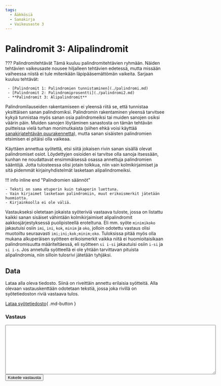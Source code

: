 ```yaml
---
tags:
  - Ääkkösiä
  - Sanakirja
  - Vaikeusaste 3
---
```


# Palindromit 3: Alipalindromit

??? Palindromitehtävät
    Tämä kuuluu palindromitehtävien ryhmään. Näiden tehtävien vaikeusaste nousee hiljalleen tehtävien edetessä, mutta missään vaiheessa niistä ei tule mitenkään läpipääsemättömän vaikeita. Sarjaan kuuluu tehtävät:

     - [Palindromit 1: Palindromien tunnistaminen](./palindromi.md)
     - [Palindromit 2: Palindromiprosentti](./palindromi2.md)
     - **Palindromit 3: Alipalindromit**

Palindromilauseiden rakentamiseen ei yleensä riitä se, että tunnistaa yksittäisen sanan palindromiksi. Palindromin rakentaminen yleensä tarvitsee kykyä tunnistaa myös sanan osia palindromeiksi tai muiden sanojen osiksi väärin päin. Muiden sanojen löytäminen sanastosta on tämän tehtävän puitteissa vielä turhan monimutkaista (siihen ehkä voisi käyttää [sanakirjatehtävän puurakennetta](./sanakirja.md)), mutta sanan sisäisten palindromien etsimisen ei pitäisi olla vaikeaa. 

Käyttäen annettua syötettä, etsi siitä jokaisen rivin sanan sisällä olevat palindromiset osiot. Löydettyjen osioiden ei tarvitse olla sanoja itsessään, kunhan ne noudattavat ensimmäisessä osassa annettuja palindromien sääntöjä. Jotta tulosteessa olisi jotain tolkkua, niin vain kolmikirjaimiset ja sitä pidemmät kirjainyhdistelmät lasketaan alipalindromeiksi.

!!! info inline end "Palindromien säännöt"
 
    - Teksti on sama etuperin kuin takaperin luettuna.
    - Vain kirjaimet lasketaan palindromiin, muut erikoismerkit jätetään huomiotta.
    - Kirjainkoolla ei ole väliä.

Vastaukseksi oletetaan jokaista syöteriviä vastaava tuloste, jossa on listattu kaikki sanan sisäiset vähintään kolmikirjaimiset alipalindromit aakkosjärjestyksessä puolipisteellä eroteltuna. Eli mm. syöte `minimikoko` jakautuisi osiin `imi`, `ini`, `kok`, `minim` ja `oko`, jolloin odotettu vastaus olisi muotoiltu seuraavasti `imi;ini;kok;minim;oko`. Tuloksissa pitää myös olla mukana alkuperäisen syötteen erikoismerkit vaikka niitä ei huomioitaisikaan palindromisuutta määriteltäessä, eli syötteen `si i-si` jakautuisi osiin `i-si` ja `si i-s`. Jos annetulla syötteellä ei ole yhtään tarvittavan pituista alipalindromia, niin silloin tulosrivi jätetään tyhjäksi.

## Data

Lataa alla oleva tiedosto. Siinä on riveittäin annettu erilaisia syötteitä. Alla olevaan vastauskenttään odotetaan tekstiä, jossa joka rivillä on syötetiedoston riviä vastaava tulos.

[Lataa syötetiedosto](../syotteet/palindromi_input.txt){ .md-button }



### Vastaus

<textarea rows="10" cols="80" id="tulos"></textarea>
<div id="vastausalue">
    <button class="md-button md-button--primary" id="submit_button">Kokeile vastausta</button>
    <div style="display: none;" id="vastaustiedosto">../../syotteet/palindromi_output3.txt</div>
    <div style="display: none;" id="tehtavatiedosto">../../syotteet/palindromi_input.txt</div>
    <div style="text_color: red" id="virhelista"></div>
</div>
